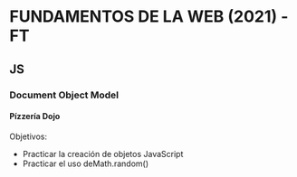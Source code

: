 # FUNDAMENTOS DE LA WEB (2021) - FT
## JS
### Document Object Model
#### Pízzería Dojo

Objetivos:
* Practicar la creación de objetos JavaScript
* Practicar el uso deMath.random()